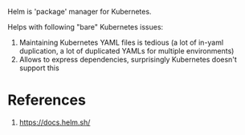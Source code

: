 Helm is 'package' manager for Kubernetes.  

Helps with following "bare" Kubernetes issues:  
1. Maintaining Kubernetes YAML files is tedious (a lot of in-yaml duplication, a lot of duplicated YAMLs for multiple environments)
2. Allows to express dependencies, surprisingly Kubernetes doesn't support this 

# References
1. https://docs.helm.sh/